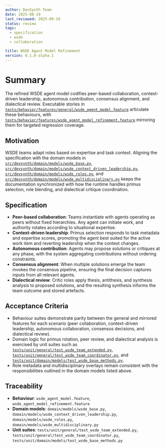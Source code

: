 ```yaml
---
author: DevSynth Team
date: 2025-08-19
last_reviewed: 2025-09-29
status: review
tags:
  - specification
  - wsde
  - collaboration

title: WSDE Agent Model Refinement
version: 0.1.0-alpha.1
---
```


# Summary

The refined WSDE agent model codifies peer-based collaboration, context-driven
leadership, autonomous contribution, consensus alignment, and dialectical review.
Executable stories in
[`tests/behavior/features/general/wsde_agent_model.feature`](../../tests/behavior/features/general/wsde_agent_model.feature)
articulate these behaviours, with
[`tests/behavior/features/wsde_agent_model_refinement.feature`](../../tests/behavior/features/wsde_agent_model_refinement.feature)
mirroring them for targeted regression coverage.

## Motivation

WSDE teams adapt roles based on expertise and task context. Aligning the
specification with the domain models in
[`src/devsynth/domain/models/wsde_base.py`](../../src/devsynth/domain/models/wsde_base.py),
[`src/devsynth/domain/models/wsde_context_driven_leadership.py`](../../src/devsynth/domain/models/wsde_context_driven_leadership.py),
[`src/devsynth/domain/models/wsde_roles.py`](../../src/devsynth/domain/models/wsde_roles.py),
and
[`src/devsynth/domain/models/wsde_multidisciplinary.py`](../../src/devsynth/domain/models/wsde_multidisciplinary.py)
keeps the documentation synchronized with how the runtime handles primus
selection, role blending, and dialectical critique coordination.

## Specification

- **Peer-based collaboration**: Teams instantiate with agents operating as peers
  without fixed hierarchies. Any agent can initiate work, and authority rotates
  according to situational expertise.
- **Context-driven leadership**: Primus selection responds to task metadata and
  expertise scores, promoting the agent best suited for the active work item and
  reverting leadership when the context changes.
- **Autonomous contribution**: Agents may propose solutions or critiques at any
  phase, with the system aggregating contributions without ordering constraints.
- **Consensus alignment**: When multiple solutions emerge the team invokes the
  consensus pipeline, ensuring the final decision captures inputs from all
  relevant agents.
- **Dialectical review**: Critic roles apply thesis, antithesis, and synthesis
  analysis to proposed solutions, and the resulting synthesis informs the team
  outcome and stored artefacts.

## Acceptance Criteria

- Behaviour suites demonstrate parity between the general and mirrored features
  for each scenario (peer collaboration, context-driven leadership, autonomous
  collaboration, consensus decisions, and dialectical review).
- Domain logic for primus rotation, peer review, and dialectical analysis is
  exercised by unit suites such as
  [`tests/unit/general/test_wsde_team_extended.py`](../../tests/unit/general/test_wsde_team_extended.py),
  [`tests/unit/general/test_wsde_team_coordinator.py`](../../tests/unit/general/test_wsde_team_coordinator.py),
  and
  [`tests/unit/domain/models/test_wsde_base_methods.py`](../../tests/unit/domain/models/test_wsde_base_methods.py).
- Role metadata and multidisciplinary overlays remain consistent with the
  responsibilities outlined in the domain models listed above.

## Traceability

- **Behaviour**: `wsde_agent_model.feature`, `wsde_agent_model_refinement.feature`
- **Domain models**: `domain/models/wsde_base.py`,
  `domain/models/wsde_context_driven_leadership.py`, `domain/models/wsde_roles.py`,
  `domain/models/wsde_multidisciplinary.py`
- **Unit suites**: `tests/unit/general/test_wsde_team_extended.py`,
  `tests/unit/general/test_wsde_team_coordinator.py`,
  `tests/unit/domain/models/test_wsde_base_methods.py`
